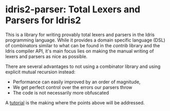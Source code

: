 # idris2-parser: Total Lexers and Parsers for Idris2

This is a library for writing provably total lexers and parsers
in the Idris programming language. While it provides a domain specific
language (DSL) of combinators similar to what can be found in the
*contrib* library and the Idris compiler API, it's main focus lies
on making the manual writing of lexers and parsers as nice as possible.

There are several advantages to not using a combinator library and
using explicit mutual recursion instead:

  * Performance can easily improved by an order of magnitude, 
  * We get perfect control over the errors our parsers throw
  * The code is not necessarily more obfuscated

A [tutorial](docs/src/Intro.md) is the making where the points above
will be addressed.
